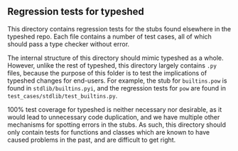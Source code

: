 ## Regression tests for typeshed

This directory contains regression tests for the stubs found elsewhere in the
typeshed repo. Each file contains a number of test cases, all of which should
pass a type checker without error.

The internal structure of this directory should mimic typeshed as a whole.
However, unlike the rest of typeshed, this directory largely contains `.py`
files, because the purpose of this folder is to test the implications of
typeshed changes for end-users. For example, the stub for `builtins.pow` is
found in `stdlib/builtins.pyi`, and the regression tests for `pow` are found in
`test_cases/stdlib/test_builtins.py`.

100% test coverage for typeshed is neither necessary nor desirable, as it would
lead to unnecessary code duplication, and we have multiple other mechanisms for
spotting errors in the stubs. As such, this directory should only contain tests
for functions and classes which are known to have caused problems in the past,
and are difficult to get right.
